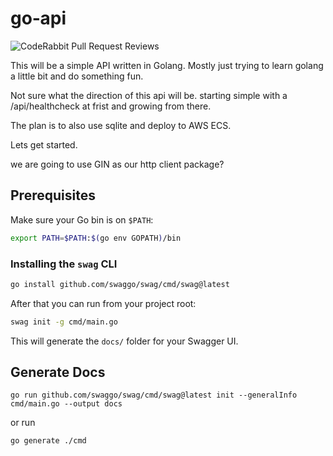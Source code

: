 # go‑api

![CodeRabbit Pull Request Reviews](https://img.shields.io/coderabbit/prs/github/dat1010/go-api?utm_source=oss&utm_medium=github&utm_campaign=dat1010%2Fgo-api&labelColor=171717&color=FF570A&link=https%3A%2F%2Fcoderabbit.ai&label=CodeRabbit+Reviews)

This will be a simple API written in Golang. Mostly just trying to learn golang a little bit and do something fun.

Not sure what the direction of this api will be. starting simple with a /api/healthcheck at frist and growing from there.

The plan is to also use sqlite and deploy to AWS ECS.


Lets get started.

we are going to use GIN as our http client package?

## Prerequisites

Make sure your Go bin is on `$PATH`:

```bash
export PATH=$PATH:$(go env GOPATH)/bin
```

### Installing the `swag` CLI

```bash
go install github.com/swaggo/swag/cmd/swag@latest
```

After that you can run from your project root:

```bash
swag init -g cmd/main.go
```

This will generate the `docs/` folder for your Swagger UI.

## Generate Docs

```
go run github.com/swaggo/swag/cmd/swag@latest init --generalInfo cmd/main.go --output docs
```

or run 

```
go generate ./cmd
```
